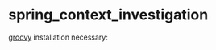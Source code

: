 # spring_context_investigation

[groovy](http://groovy-lang.org/download.html) installation necessary:
